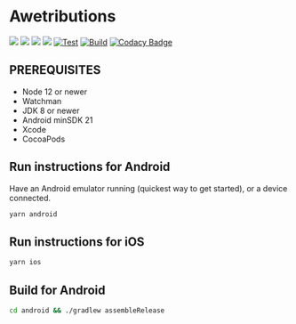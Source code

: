 # Awetributions

[![](https://img.shields.io/github/license/shensven/Awetributions)](./LICENSE)
[![](https://img.shields.io/github/package-json/v/shensven/Awetributions?color=2DBB60)](./package.json)
[![](https://img.shields.io/github/package-json/dependency-version/shensven/Awetributions/react)](./package.json)
[![](https://img.shields.io/github/package-json/dependency-version/shensven/Awetributions/react-native)](./package.json)
[![Test](https://github.com/shensven/Awetributions/actions/workflows/dev.yml/badge.svg?branch=dev)](https://github.com/shensven/Awetributions/actions/workflows/dev.yml)
[![Build](https://github.com/shensven/Awetributions/actions/workflows/main.yml/badge.svg)](https://github.com/shensven/Awetributions/actions/workflows/main.yml)
[![Codacy Badge](https://api.codacy.com/project/badge/Grade/38ba286740994a94ad75d9fcf3b2310b)](https://app.codacy.com/gh/shensven/Awetributions?utm_source=github.com&utm_medium=referral&utm_content=shensven/Awetributions&utm_campaign=Badge_Grade_Settings)

## PREREQUISITES

-   Node 12 or newer
-   Watchman
-   JDK 8 or newer
-   Android minSDK 21
-   Xcode
-   CocoaPods

## Run instructions for Android

Have an Android emulator running (quickest way to get started), or a device connected.

```sh
yarn android
```

## Run instructions for iOS

```sh
yarn ios
```

## Build for Android

```sh
cd android && ./gradlew assembleRelease
```
